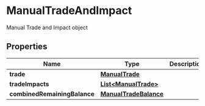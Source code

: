 

# ManualTradeAndImpact

Manual Trade and Impact object

## Properties

| Name | Type | Description | Notes |
|------------ | ------------- | ------------- | -------------|
|**trade** | [**ManualTrade**](ManualTrade.md) |  |  [optional] |
|**tradeImpacts** | [**List&lt;ManualTrade&gt;**](ManualTrade.md) |  |  [optional] |
|**combinedRemainingBalance** | [**ManualTradeBalance**](ManualTradeBalance.md) |  |  [optional] |



